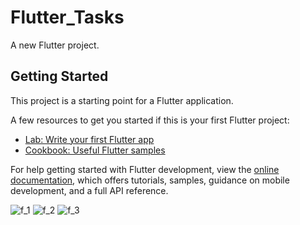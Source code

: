 # Flutter_Tasks

A new Flutter project.

## Getting Started

This project is a starting point for a Flutter application.

A few resources to get you started if this is your first Flutter project:

- [Lab: Write your first Flutter app](https://docs.flutter.dev/get-started/codelab)
- [Cookbook: Useful Flutter samples](https://docs.flutter.dev/cookbook)

For help getting started with Flutter development, view the
[online documentation](https://docs.flutter.dev/), which offers tutorials,
samples, guidance on mobile development, and a full API reference.

![f_1](https://github.com/eman55555/Flutter_Tasks/assets/45310369/779a380e-122f-4c63-9c74-93b57815f563)
![f_2](https://github.com/eman55555/Flutter_Tasks/assets/45310369/fcbbe716-8663-4d70-aef8-03699a1cabea)
![f_3](https://github.com/eman55555/Flutter_Tasks/assets/45310369/3766bc29-4f6c-450b-a27c-f246bdf1ecea)
